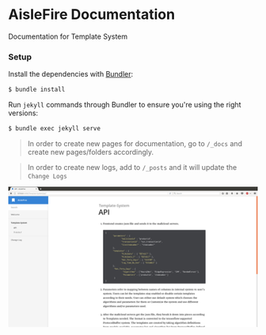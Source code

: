 # AisleFire Documentation
Documentation for Template System


### Setup

Install the dependencies with [Bundler](http://bundler.io/):

~~~bash
$ bundle install
~~~

Run `jekyll` commands through Bundler to ensure you're using the right versions:

~~~bash
$ bundle exec jekyll serve
~~~

> In order to create new pages for documentation, go to `/_docs` and create new pages/folders accordingly.

> In order to create new logs, add to `/_posts` and it will update the `Change Logs` 


![Screenshot](/images/_screenshot.png)
